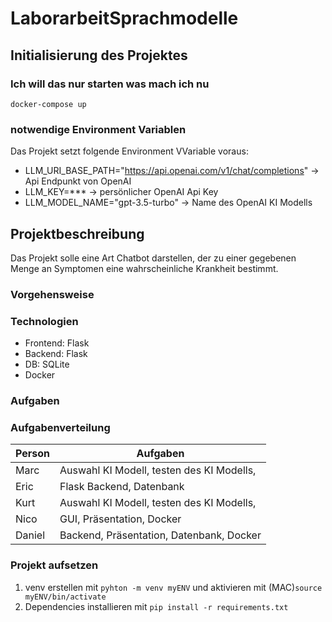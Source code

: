 # LaborarbeitSprachmodelle

## Initialisierung des Projektes

### Ich will das nur starten was mach ich nu

`docker-compose up`

### notwendige Environment Variablen

Das Projekt setzt folgende Environment VVariable voraus:

- LLM_URI_BASE_PATH="https://api.openai.com/v1/chat/completions" -> Api Endpunkt von OpenAI
- LLM_KEY=*** -> persönlicher OpenAI Api Key
- LLM_MODEL_NAME="gpt-3.5-turbo" -> Name des OpenAI KI Modells

## Projektbeschreibung

Das Projekt solle eine Art Chatbot darstellen, der zu einer gegebenen Menge an Symptomen
eine wahrscheinliche Krankheit bestimmt.

### Vorgehensweise

### Technologien

- Frontend: Flask
- Backend: Flask
- DB: SQLite
- Docker

### Aufgaben

### Aufgabenverteilung

| Person | Aufgaben |
|--------|----------|
| Marc   | Auswahl KI Modell, testen des KI Modells, |
| Eric   | Flask Backend, Datenbank |
| Kurt   | Auswahl KI Modell, testen des KI Modells, |
| Nico   | GUI, Präsentation, Docker |
| Daniel | Backend, Präsentation, Datenbank, Docker |

### Projekt aufsetzen
1. venv erstellen mit `pyhton -m venv myENV` und aktivieren mit (MAC)`source myENV/bin/activate`
2. Dependencies installieren mit `pip install -r requirements.txt`




